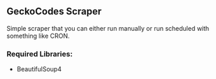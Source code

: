 GeckoCodes Scraper
------------------

Simple scraper that you can either run manually or run scheduled with something like CRON.

### Required Libraries:
* BeautifulSoup4
